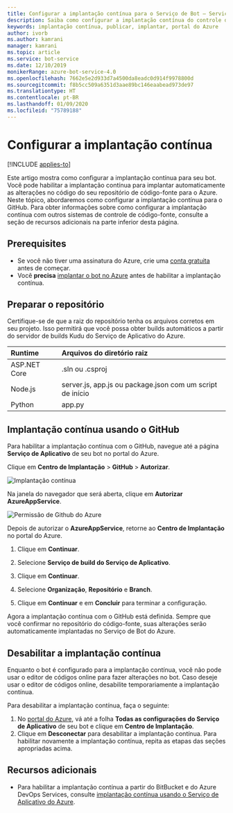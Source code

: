 ```yaml
---
title: Configurar a implantação contínua para o Serviço de Bot – Serviço de Bot
description: Saiba como configurar a implantação contínua do controle do código-fonte para um Serviço de Bot.
keywords: implantação contínua, publicar, implantar, portal do Azure
author: ivorb
ms.author: kamrani
manager: kamrani
ms.topic: article
ms.service: bot-service
ms.date: 12/10/2019
monikerRange: azure-bot-service-4.0
ms.openlocfilehash: 7662e5e2d933d7a4500da8eadc0d914f9978800d
ms.sourcegitcommit: f8b5cc509a6351d3aae89bc146eaabead973de97
ms.translationtype: HT
ms.contentlocale: pt-BR
ms.lasthandoff: 01/09/2020
ms.locfileid: "75789188"
---
```

# <a name="set-up-continuous-deployment"></a>Configurar a implantação contínua

[!INCLUDE [applies-to](./includes/applies-to.md)]

Este artigo mostra como configurar a implantação contínua para seu bot. Você pode habilitar a implantação contínua para implantar automaticamente as alterações no código do seu repositório de código-fonte para o Azure. Neste tópico, abordaremos como configurar a implantação contínua para o GitHub. Para obter informações sobre como configurar a implantação contínua com outros sistemas de controle de código-fonte, consulte a seção de recursos adicionais na parte inferior desta página.

## <a name="prerequisites"></a>Prerequisites
- Se você não tiver uma assinatura do Azure, crie uma [conta gratuita](https://portal.azure.com) antes de começar.
- Você **precisa** [implantar o bot no Azure](bot-builder-deploy-az-cli.md) antes de habilitar a implantação contínua.

## <a name="prepare-your-repository"></a>Preparar o repositório
Certifique-se de que a raiz do repositório tenha os arquivos corretos em seu projeto. Isso permitirá que você possa obter builds automáticos a partir do servidor de builds Kudu do Serviço de Aplicativo do Azure. 

|Runtime | Arquivos do diretório raiz |
|:-------|:---------------------|
| ASP.NET Core | .sln ou .csproj |
| Node.js | server.js, app.js ou package.json com um script de início |
| Python | app.py |


## <a name="continuous-deployment-using-github"></a>Implantação contínua usando o GitHub
Para habilitar a implantação contínua com o GitHub, navegue até a página **Serviço de Aplicativo** de seu bot no portal do Azure.

Clique em **Centro de Implantação** > **GitHub** > **Autorizar**.

![Implantação contínua](~/media/azure-bot-build/azure-deployment.png)

Na janela do navegador que será aberta, clique em **Autorizar AzureAppService**. 

![Permissão de Github do Azure](~/media/azure-bot-build/azure-deployment-github.png)

Depois de autorizar o **AzureAppService**, retorne ao **Centro de Implantação** no portal do Azure.

1. Clique em **Continuar**. 

1. Selecione **Serviço de build do Serviço de Aplicativo**.

1. Clique em **Continuar**.

1. Selecione **Organização**, **Repositório** e **Branch**.

1. Clique em **Continuar** e em **Concluir** para terminar a configuração.

Agora a implantação contínua com o GitHub está definida. Sempre que você confirmar no repositório do código-fonte, suas alterações serão automaticamente implantadas no Serviço de Bot do Azure.

## <a name="disable-continuous-deployment"></a>Desabilitar a implantação contínua

Enquanto o bot é configurado para a implantação contínua, você não pode usar o editor de códigos online para fazer alterações no bot. Caso deseje usar o editor de códigos online, desabilite temporariamente a implantação contínua.

Para desabilitar a implantação contínua, faça o seguinte:
1. No [portal do Azure](https://portal.azure.com), vá até a folha **Todas as configurações do Serviço de Aplicativo** de seu bot e clique em **Centro de Implantação**. 
1. Clique em **Desconectar** para desabilitar a implantação contínua. Para habilitar novamente a implantação contínua, repita as etapas das seções apropriadas acima.

## <a name="additional-resources"></a>Recursos adicionais
- Para habilitar a implantação contínua a partir do BitBucket e do Azure DevOps Services, consulte [implantação contínua usando o Serviço de Aplicativo do Azure](https://docs.microsoft.com/azure/app-service/deploy-continuous-deployment).


